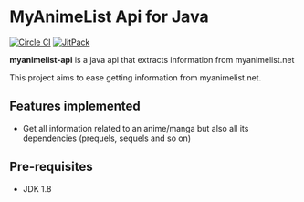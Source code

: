 # MyAnimeList Api for Java
[![Circle CI](https://circleci.com/gh/v4lproik/myanimelist-api/tree/master.svg?style=svg)](https://circleci.com/gh/v4lproik/myanimelist-api/tree/master)
[![JitPack](https://img.shields.io/github/release/v4lproik/myanimelist-api.svg?label=JitPack)](https://img.shields.io/github/release/v4lproik/myanimelist-api.svg?label=JitPack)


**myanimelist-api** is a java api that extracts information from myanimelist.net

This project aims to ease getting information from myanimelist.net.

## Features implemented

- Get all information related to an anime/manga but also all its dependencies (prequels, sequels and so on)

## Pre-requisites

- JDK 1.8
